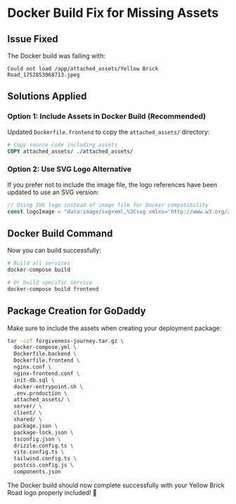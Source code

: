 # Docker Build Fix for Missing Assets

## Issue Fixed
The Docker build was failing with:
```
Could not load /app/attached_assets/Yellow Brick Road_1752853068713.jpeg
```

## Solutions Applied

### Option 1: Include Assets in Docker Build (Recommended)
Updated `Dockerfile.frontend` to copy the `attached_assets/` directory:
```dockerfile
# Copy source code including assets
COPY attached_assets/ ./attached_assets/
```

### Option 2: Use SVG Logo Alternative
If you prefer not to include the image file, the logo references have been updated to use an SVG version:
```javascript
// Using SVG logo instead of image file for Docker compatibility
const logoImage = "data:image/svg+xml,%3Csvg xmlns='http://www.w3.org/2000/svg' viewBox='0 0 100 100'%3E%3Ccircle cx='50' cy='50' r='40' fill='%23f59e0b'/%3E%3Cpath d='M30 60 Q50 30 70 60 Q50 50 30 60' fill='%23fbbf24'/%3E%3C/svg%3E";
```

## Docker Build Command
Now you can build successfully:
```bash
# Build all services
docker-compose build

# Or build specific service
docker-compose build frontend
```

## Package Creation for GoDaddy
Make sure to include the assets when creating your deployment package:
```bash
tar -czf forgiveness-journey.tar.gz \
  docker-compose.yml \
  Dockerfile.backend \
  Dockerfile.frontend \
  nginx.conf \
  nginx-frontend.conf \
  init-db.sql \
  docker-entrypoint.sh \
  .env.production \
  attached_assets/ \
  server/ \
  client/ \
  shared/ \
  package.json \
  package-lock.json \
  tsconfig.json \
  drizzle.config.ts \
  vite.config.ts \
  tailwind.config.ts \
  postcss.config.js \
  components.json
```

The Docker build should now complete successfully with your Yellow Brick Road logo properly included! 🚀